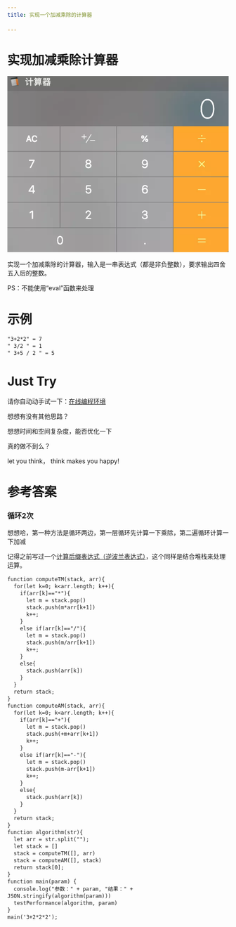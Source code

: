 ```yaml
---
title: 实现一个加减乘除的计算器

---
```

# 实现加减乘除计算器

![](/images/posts/2023-01-02-20-43-35.png)

实现一个加减乘除的计算器，输入是一串表达式（都是非负整数），要求输出四舍五入后的整数。

PS：不能使用“eval”函数来处理

# 示例

```
"3+2*2" = 7
" 3/2 " = 1
" 3+5 / 2 " = 5
```

# Just Try

请你自动动手试一下：[在线编程环境][1]

想想有没有其他思路？

想想时间和空间复杂度，能否优化一下

真的做不到么？

let you think， think makes you happy!


# 参考答案

### 循环2次

想想哈，第一种方法是循环两边，第一层循环先计算一下乘除，第二遍循环计算一下加减

记得之前写过一个[计算后缀表达式（逆波兰表达式）][2]，这个同样是结合堆栈来处理运算。

```
function computeTM(stack, arr){
  for(let k=0; k<arr.length; k++){
    if(arr[k]=="*"){
      let m = stack.pop()
      stack.push(m*arr[k+1])
      k++;
    }
    else if(arr[k]=="/"){
      let m = stack.pop()
      stack.push(m/arr[k+1])
      k++;
    }
    else{
      stack.push(arr[k])
    }
  }
  return stack;
}
function computeAM(stack, arr){
  for(let k=0; k<arr.length; k++){
    if(arr[k]=="+"){
      let m = stack.pop()
      stack.push(+m+arr[k+1])
      k++;
    }
    else if(arr[k]=="-"){
      let m = stack.pop()
      stack.push(m-arr[k+1])
      k++;
    }
    else{
      stack.push(arr[k])
    }
  }
  return stack;
}
function algorithm(str){
  let arr = str.split("");
  let stack = []
  stack = computeTM([], arr)
  stack = computeAM([], stack)
  return stack[0];
}
function main(param) {
  console.log("参数：" + param, "结果：" + JSON.stringify(algorithm(param)))
  testPerformance(algorithm, param)
}
main('3+2*2*2');
```

 [1]: https://www.f2e123.com/code?code=algorithm&pid=4317
 [2]: https://www.f2e123.com/algorithm/4293.html
 [3]: https://www.f2e123.com/code?code=algorithm&pid=4293

